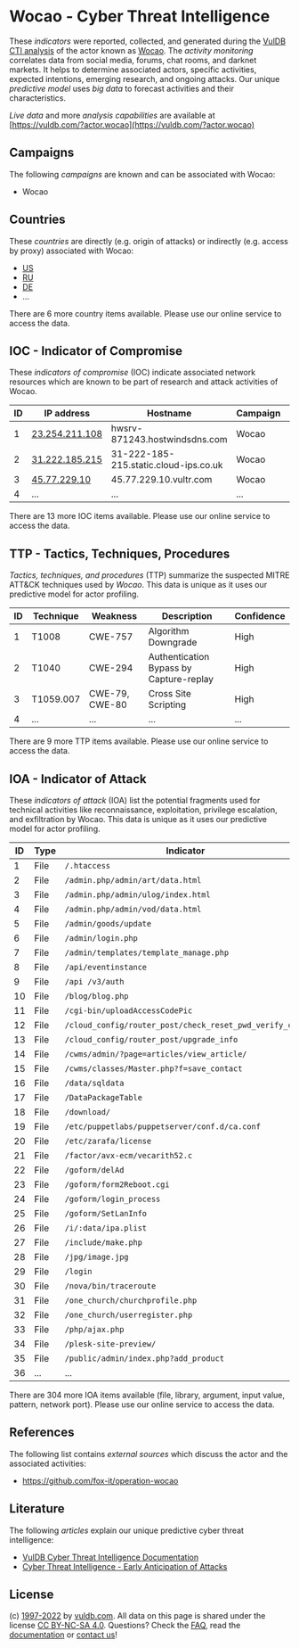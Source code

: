 # Wocao - Cyber Threat Intelligence

These _indicators_ were reported, collected, and generated during the [VulDB CTI analysis](https://vuldb.com/?kb.cti) of the actor known as [Wocao](https://vuldb.com/?actor.wocao). The _activity monitoring_ correlates data from social media, forums, chat rooms, and darknet markets. It helps to determine associated actors, specific activities, expected intentions, emerging research, and ongoing attacks. Our unique _predictive model_ uses _big data_ to forecast activities and their characteristics.

_Live data_ and more _analysis capabilities_ are available at [https://vuldb.com/?actor.wocao](https://vuldb.com/?actor.wocao)

## Campaigns

The following _campaigns_ are known and can be associated with Wocao:

* Wocao

## Countries

These _countries_ are directly (e.g. origin of attacks) or indirectly (e.g. access by proxy) associated with Wocao:

* [US](https://vuldb.com/?country.us)
* [RU](https://vuldb.com/?country.ru)
* [DE](https://vuldb.com/?country.de)
* ...

There are 6 more country items available. Please use our online service to access the data.

## IOC - Indicator of Compromise

These _indicators of compromise_ (IOC) indicate associated network resources which are known to be part of research and attack activities of Wocao.

ID | IP address | Hostname | Campaign | Confidence
-- | ---------- | -------- | -------- | ----------
1 | [23.254.211.108](https://vuldb.com/?ip.23.254.211.108) | hwsrv-871243.hostwindsdns.com | Wocao | High
2 | [31.222.185.215](https://vuldb.com/?ip.31.222.185.215) | 31-222-185-215.static.cloud-ips.co.uk | Wocao | High
3 | [45.77.229.10](https://vuldb.com/?ip.45.77.229.10) | 45.77.229.10.vultr.com | Wocao | Medium
4 | ... | ... | ... | ...

There are 13 more IOC items available. Please use our online service to access the data.

## TTP - Tactics, Techniques, Procedures

_Tactics, techniques, and procedures_ (TTP) summarize the suspected MITRE ATT&CK techniques used by _Wocao_. This data is unique as it uses our predictive model for actor profiling.

ID | Technique | Weakness | Description | Confidence
-- | --------- | -------- | ----------- | ----------
1 | T1008 | CWE-757 | Algorithm Downgrade | High
2 | T1040 | CWE-294 | Authentication Bypass by Capture-replay | High
3 | T1059.007 | CWE-79, CWE-80 | Cross Site Scripting | High
4 | ... | ... | ... | ...

There are 9 more TTP items available. Please use our online service to access the data.

## IOA - Indicator of Attack

These _indicators of attack_ (IOA) list the potential fragments used for technical activities like reconnaissance, exploitation, privilege escalation, and exfiltration by Wocao. This data is unique as it uses our predictive model for actor profiling.

ID | Type | Indicator | Confidence
-- | ---- | --------- | ----------
1 | File | `/.htaccess` | Medium
2 | File | `/admin.php/admin/art/data.html` | High
3 | File | `/admin.php/admin/ulog/index.html` | High
4 | File | `/admin.php/admin/vod/data.html` | High
5 | File | `/admin/goods/update` | High
6 | File | `/admin/login.php` | High
7 | File | `/admin/templates/template_manage.php` | High
8 | File | `/api/eventinstance` | High
9 | File | `/api /v3/auth` | High
10 | File | `/blog/blog.php` | High
11 | File | `/cgi-bin/uploadAccessCodePic` | High
12 | File | `/cloud_config/router_post/check_reset_pwd_verify_code` | High
13 | File | `/cloud_config/router_post/upgrade_info` | High
14 | File | `/cwms/admin/?page=articles/view_article/` | High
15 | File | `/cwms/classes/Master.php?f=save_contact` | High
16 | File | `/data/sqldata` | High
17 | File | `/DataPackageTable` | High
18 | File | `/download/` | Medium
19 | File | `/etc/puppetlabs/puppetserver/conf.d/ca.conf` | High
20 | File | `/etc/zarafa/license` | High
21 | File | `/factor/avx-ecm/vecarith52.c` | High
22 | File | `/goform/delAd` | High
23 | File | `/goform/form2Reboot.cgi` | High
24 | File | `/goform/login_process` | High
25 | File | `/goform/SetLanInfo` | High
26 | File | `/i/:data/ipa.plist` | High
27 | File | `/include/make.php` | High
28 | File | `/jpg/image.jpg` | High
29 | File | `/login` | Low
30 | File | `/nova/bin/traceroute` | High
31 | File | `/one_church/churchprofile.php` | High
32 | File | `/one_church/userregister.php` | High
33 | File | `/php/ajax.php` | High
34 | File | `/plesk-site-preview/` | High
35 | File | `/public/admin/index.php?add_product` | High
36 | ... | ... | ...

There are 304 more IOA items available (file, library, argument, input value, pattern, network port). Please use our online service to access the data.

## References

The following list contains _external sources_ which discuss the actor and the associated activities:

* https://github.com/fox-it/operation-wocao

## Literature

The following _articles_ explain our unique predictive cyber threat intelligence:

* [VulDB Cyber Threat Intelligence Documentation](https://vuldb.com/?kb.cti)
* [Cyber Threat Intelligence - Early Anticipation of Attacks](https://www.scip.ch/en/?labs.20201022)

## License

(c) [1997-2022](https://vuldb.com/?kb.changelog) by [vuldb.com](https://vuldb.com/?kb.about). All data on this page is shared under the license [CC BY-NC-SA 4.0](https://creativecommons.org/licenses/by-nc-sa/4.0/). Questions? Check the [FAQ](https://vuldb.com/?kb.faq), read the [documentation](https://vuldb.com/?kb) or [contact us](https://vuldb.com/?contact)!
